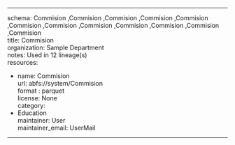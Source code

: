 


---  
schema: Commision ,Commision ,Commision ,Commision ,Commision ,Commision ,Commision ,Commision ,Commision ,Commision ,Commision ,Commision   
title: Commision   
organization: Sample Department  
notes: Used in 12 lineage(s)  
resources:  
  - name: Commision  
    url: abfs://system/Commision  
    format : parquet  
license: None  
category:
  - Education  
maintainer: User  
maintainer_email: UserMail  
---